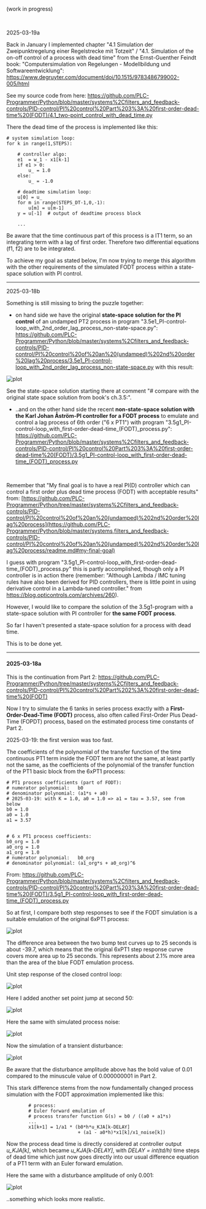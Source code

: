 (work in progress)

<br/>

2025-03-19a

Back in January I implemented chapter "4.1  Simulation  der  Zweipunktregelung  einer  Regelstrecke  mit  Totzeit" / "4.1. Simulation of the on-off control of a process with dead time" from the Ernst-Guenther Feindt book: "Computersimulation von Regelungen - Modellbildung und Softwareentwicklung": https://www.degruyter.com/document/doi/10.1515/9783486799002-005/html

See my source code from here: https://github.com/PLC-Programmer/Python/blob/master/systems%2Cfilters_and_feedback-controls/PID-control/PI%20control%20Part%203%3A%20first-order-dead-time%20(FODT)/4.1_two-point_control_with_dead_time.py

There the dead time of the process is implemented like this:

```
# system simulation loop:
for k in range(1,STEPS):

    # controller algo:
    e1  = w_1 - x1[k-1]
    if e1 > 0:
        u_ = 1.0
    else:
        u_ = -1.0

    # deadtime simulation loop:
    u[0] = u_
    for m in range(STEPS_DT-1,0,-1):
        u[m] = u[m-1]
    y = u[-1]  # output of deadtime process block

    ...
```

Be aware that the time continuous part of this process is a IT1 term, so an integrating term with a lag of first order. Therefore two differential equations (f1, f2) are to be integrated.


To achieve my goal as stated below, I'm now trying to merge this algorithm with the other requirements of the simulated FODT process within a state-space solution with PI control.




------

2025-03-18b

Something is still missing to bring the puzzle together:

* on hand side we have the original **state-space solution for the PI control** of an undamped PT2 process in program "3.5e1_PI-control-loop_with_2nd_order_lag_process_non-state-space.py": https://github.com/PLC-Programmer/Python/blob/master/systems%2Cfilters_and_feedback-controls/PID-control/PI%20control%20of%20an%20(undamped)%202nd%20order%20lag%20process/3.5e1_PI-control-loop_with_2nd_order_lag_process_non-state-space.py with this result:

![plot](https://github.com/PLC-Programmer/Python/blob/master/systems%2Cfilters_and_feedback-controls/PID-control/PI%20control%20of%20an%20(undamped)%202nd%20order%20lag%20process/3.5e1_PI-control-loop_with_2nd_order_lag_process_non-state-space%20-%20a.png)

See the state-space solution starting there at comment "# compare with the original state space solution from book's ch.3.5:".

* ..and on the other hand side the recent **non-state-space solution with the Karl Johan Åström-PI controller for a FODT process** to emulate and control a lag process of 6th order ("6 x PT1") with program "3.5g1_PI-control-loop_with_first-order-dead-time_(FODT)_process.py": https://github.com/PLC-Programmer/Python/blob/master/systems%2Cfilters_and_feedback-controls/PID-control/PI%20control%20Part%203%3A%20first-order-dead-time%20(FODT)/3.5g1_PI-control-loop_with_first-order-dead-time_(FODT)_process.py

<br/>

Remember that "My final goal is to have a real PI(D) controller which can control a first order plus dead time process (FODT) with acceptable results" from: [https://github.com/PLC-Programmer/Python/tree/master/systems%2Cfilters_and_feedback-controls/PID-control/PI%20control%20of%20an%20(undamped)%202nd%20order%20lag%20process](https://github.com/PLC-Programmer/Python/blob/master/systems,filters_and_feedback-controls/PID-control/PI%20control%20of%20an%20(undamped)%202nd%20order%20lag%20process/readme.md#my-final-goal)

I guess with program "3.5g1_PI-control-loop_with_first-order-dead-time_(FODT)_process.py" this is partly accomplished, though only a PI controller is in action there (remember: "Although Lambda / IMC tuning rules have also been derived for PID controllers, there is little point in using derivative control in a Lambda-tuned controller." from https://blog.opticontrols.com/archives/260).

However, I would like to compare the solution of the 3.5g1-program with a state-space solution with PI controller for **the same FODT process**.

So far I haven't presented a state-space solution for a process with dead time.

This is to be done yet.


------

#### 2025-03-18a

This is the continuation from Part 2: https://github.com/PLC-Programmer/Python/tree/master/systems%2Cfilters_and_feedback-controls/PID-control/PI%20control%20Part%202%3A%20first-order-dead-time%20(FODT)

Now I try to simulate the 6 tanks in series process exactly with a **First-Order-Dead-Time (FODT)** process, also often called First-Order Plus Dead-Time (FOPDT) process, based on the estimated process time constants of Part 2.

2025-03-19: the first version was too fast.

The coefficients of the polynomial of the transfer function of the time continuous PT1 term inside the FODT term are not the same, at least partly not the same, as the coefficients of the polynomial of the transfer function of the PT1 basic block from the 6xPT1 process: 

```
# PT1 process coefficients (part of FODT):
# numerator polynomial:   b0
# denominator polynomial: (a1*s + a0)
# 2025-03-19: with K = 1.0, a0 = 1.0 => a1 = tau = 3.57, see from below
b0 = 1.0
a0 = 1.0
a1 = 3.57


# 6 x PT1 process coefficients:
b0_org = 1.0
a0_org = 1.0
a1_org = 1.0
# numerator polynomial:   b0_org
# denominator polynomial: (a1_org*s + a0_org)^6
```

From: https://github.com/PLC-Programmer/Python/blob/master/systems%2Cfilters_and_feedback-controls/PID-control/PI%20control%20Part%203%3A%20first-order-dead-time%20(FODT)/3.5g1_PI-control-loop_with_first-order-dead-time_(FODT)_process.py

So at first, I compare both step responses to see if the FODT simulation is a suitable emulation of the original 6xPT1 process: 

![plot](https://github.com/PLC-Programmer/Python/blob/master/systems%2Cfilters_and_feedback-controls/PID-control/PI%20control%20Part%203%3A%20first-order-dead-time%20(FODT)/pictures/3.5g1_PI-control-loop_with_first-order-dead-time_(FODT)_process%200%20-%20bump%20test.png)

The difference area between the two bump test curves up to 25 seconds is about -39.7, which means that the original 6xPT1 step response curve covers more area up to 25 seconds. This represents about 2.1% more area than the area of the blue FODT emulation process.

Unit step response of the closed control loop:

![plot](https://github.com/PLC-Programmer/Python/blob/master/systems%2Cfilters_and_feedback-controls/PID-control/PI%20control%20Part%203%3A%20first-order-dead-time%20(FODT)/pictures/3.5g1_PI-control-loop_with_first-order-dead-time_(FODT)_process%20a.png)

Here I added another set point jump at second 50:

![plot](https://github.com/PLC-Programmer/Python/blob/master/systems%2Cfilters_and_feedback-controls/PID-control/PI%20control%20Part%203%3A%20first-order-dead-time%20(FODT)/pictures/3.5g1_PI-control-loop_with_first-order-dead-time_(FODT)_process%20b.png)

Here the same with simulated process noise:

![plot](https://github.com/PLC-Programmer/Python/blob/master/systems%2Cfilters_and_feedback-controls/PID-control/PI%20control%20Part%203%3A%20first-order-dead-time%20(FODT)/pictures/3.5g1_PI-control-loop_with_first-order-dead-time_(FODT)_process%20c.png)

Now the simulation of a transient disturbance:

![plot](https://github.com/PLC-Programmer/Python/blob/master/systems%2Cfilters_and_feedback-controls/PID-control/PI%20control%20Part%203%3A%20first-order-dead-time%20(FODT)/pictures/3.5g1_PI-control-loop_with_first-order-dead-time_(FODT)_process%20d.png)

Be aware that the disturbance amplitude above has the bold value of 0.01 compared to the minuscule value of 0.000000001 in Part 2.

This stark difference stems from the now fundamentally changed process simulation with the FODT approximation implemented like this:

```
        # process:
        # Euler forward emulation of
        # process transfer function G(s) = b0 / ((a0 + a1*s)
        ...
        x1[k+1] = 1/a1 * (b0*h*u_KJA[k-DELAY]
                          + (a1 - a0*h)*x1[k]/x1_noise[k])
```

Now the process dead time is directly considered at controller output *u_KJA[k]*, which became *u_KJA[k-DELAY]*, with *DELAY = int(td/h)* time steps of dead time which just now goes directly into our usual difference equation of a PT1 term with an Euler forward emulation.

Here the same with a disturbance amplitude of only 0.001:

![plot](https://github.com/PLC-Programmer/Python/blob/master/systems%2Cfilters_and_feedback-controls/PID-control/PI%20control%20Part%203%3A%20first-order-dead-time%20(FODT)/pictures/3.5g1_PI-control-loop_with_first-order-dead-time_(FODT)_process%20e.png)

..something which looks more realistic.
